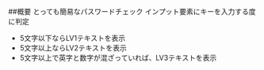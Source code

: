##概要
とっても簡易なパスワードチェック
インプット要素にキーを入力する度に判定
* 5文字以下ならLV1テキストを表示
* 5文字以上ならLV2テキストを表示
* 5文字以上で英字と数字が混ざっていれば、LV3テキストを表示